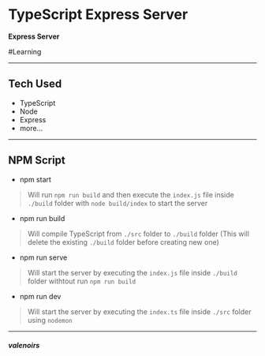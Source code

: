 # TypeScript Express Server
**Express Server**

#Learning

---

## Tech Used
- TypeScript
- Node
- Express
- more...

---

## NPM Script
- npm start

> Will run `npm run build` and then execute the `index.js` file inside `./build` folder with `node build/index` to start the server

- npm run build

> Will compile TypeScript from `./src` folder to `./build` folder (This will delete the existing `./build` folder before creating new one)

- npm run serve

> Will start the server by executing the `index.js` file inside `./build` folder withtout run `npm run build`

- npm run dev

> Will start the server by executing the `index.ts` file inside `./src` folder using `nodemon`

---

##### _valenoirs_